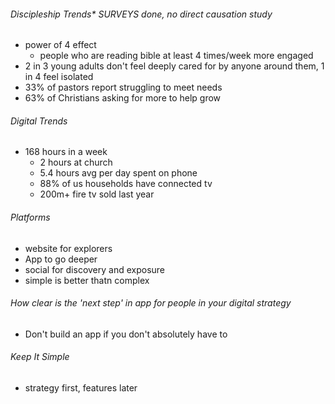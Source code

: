 ###### Discipleship Trends* SURVEYS done, no direct causation study
- power of 4 effect
	- people who are reading bible at least 4 times/week more engaged
- 2 in 3 young adults don't feel deeply cared for by anyone around them, 1 in 4 feel isolated
- 33% of pastors report struggling to meet needs
- 63% of Christians asking for more to help grow
###### Digital Trends
- 168 hours in a week
	- 2 hours at church
	- 5.4 hours avg per day spent on phone
	- 88% of us households have connected tv
	- 200m+ fire tv sold last year
###### Platforms
- website for explorers
- App to go deeper
- social for discovery and exposure
- simple is better thatn complex
###### How clear is the 'next step' in app for people in your digital strategy
- Don't build an app if you don't absolutely have to
###### Keep It Simple
- strategy first, features later